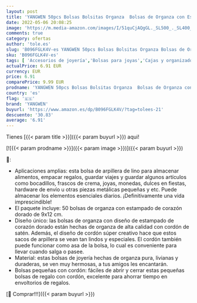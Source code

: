 ```yaml
---
layout: post
title: 'YANGWEN 50pcs Bolsas Bolsitas Organza  Bolsas de Organza con Estampado de corazón Dorado  Bolsas de Regalo con cordón de 9 x 12 cm  Bodas  Navidad  cumpleaños  Aniversario'
date: 2022-05-06 20:08:25
image: 'https://m.media-amazon.com/images/I/51quCjAQgGL._SL500_._SL400_.jpg'
comments: true
category: ofertas
author: 'tole.es'
slug: 'B096FGLK4V-es YANGWEN 50pcs Bolsas Bolsitas Organza Bolsas de Organza...'
sku: 'B096FGLK4V-es'
tags: [ 'Accesorios de joyería','Bolsas para joyas','Cajas y organizadores de joyas','Joyería','navidad','yangwen','🇪🇸', ]
actualPrice: 6.91 EUR
currency: EUR
price: 6.91
comparePrice: 9.99 EUR
prodname: 'YANGWEN 50pcs Bolsas Bolsitas Organza  Bolsas de Organza con Estampado de corazón Dorado  Bolsas de Regalo con cordón de 9 x 12 cm  Bodas  Navidad  cumpleaños  Aniversario'
country: 'es'
flag: '🇪🇸'
brand: 'YANGWEN'
buyurl: 'https://www.amazon.es/dp/B096FGLK4V/?tag=tolees-21'
descuento: '30.83'
average: '6.91'
---
```


Tienes [{{< param title >}}]({{< param buyurl >}}) aqui!

[![{{< param prodname >}}]({{< param image >}})]({{< param buyurl >}})

🔎:

- Aplicaciones amplias: esta bolsa de arpillera de lino para almacenar alimentos, empacar regalos, guardar viajes y guardar algunos artículos como bocadillos, frascos de crema, joyas, monedas, dulces en fiestas, hardware de envío u otras piezas metálicas pequeñas y etc. Puede almacenar los elementos esenciales diarios. ¡Definitivamente una vida imprescindible!
- El paquete incluye: 50 bolsas de organza con estampado de corazón dorado de 9x12 cm.
- Diseño único: las bolsas de organza con diseño de estampado de corazón dorado están hechas de organza de alta calidad con cordón de satén. Además, el diseño de cordón súper creativo hace que estos sacos de arpillera se vean tan lindos y especiales. El cordón también puede funcionar como asa de la bolsa, lo cual es conveniente para llevar cuando salga o pasee.
- Material: estas bolsas de joyería hechas de organza pura, livianas y duraderas, se ven muy hermosas, a tus amigos les encantarán.
- Bolsas pequeñas con cordón: fáciles de abrir y cerrar estas pequeñas bolsas de regalo con cordón, excelente para ahorrar tiempo en envoltorios de regalos.

[🛒 Comprar!!!]({{< param buyurl >}})

